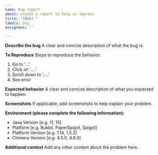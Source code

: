 ```yaml
---
name: Bug report
about: Create a report to help us improve
title: "[BUG] "
labels: bug
assignees: ''

---
```


**Describe the bug**
A clear and concise description of what the bug is.

**To Reproduce**
Steps to reproduce the behavior:
1. Go to '...'
2. Click on '....'
3. Scroll down to '....'
4. See error

**Expected behavior**
A clear and concise description of what you expected to happen.

**Screenshots**
If applicable, add screenshots to help explain your problem.

**Environment (please complete the following information):**
 - Java Version [e.g. 11, 15]
 - Platform [e.g. Bukkit, PaperSpigot, Spigot]
 - Platform Version [e.g. 1.14, 1.5.2]
 - Chimera Version [e.g. 4.5.0, 4.6.0]

**Additional context**
Add any other context about the problem here.
